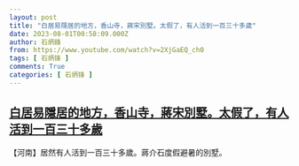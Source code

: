 ```yaml
---
layout: post
title: "白居易隱居的地方，香山寺，蔣宋別墅。太假了，有人活到一百三十多歲"
date: 2023-08-01T00:58:09.000Z
author: 石炳鋒
from: https://www.youtube.com/watch?v=2XjGaEQ_ch0
tags: [ 石炳锋 ]
comments: True
categories: [ 石炳锋 ]
---
```

<!--1690851489000-->
[白居易隱居的地方，香山寺，蔣宋別墅。太假了，有人活到一百三十多歲](https://www.youtube.com/watch?v=2XjGaEQ_ch0)
------

<div>
【河南】居然有人活到一百三十多歲。蔣介石度假避暑的別墅。
</div>
